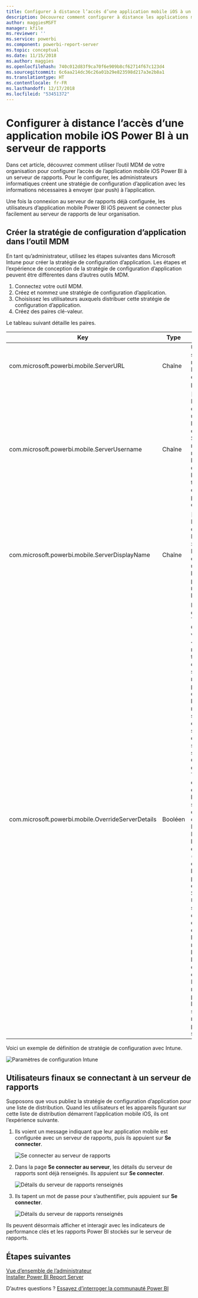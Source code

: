 ```yaml
---
title: Configurer à distance l’accès d’une application mobile iOS à un serveur de rapports
description: Découvrez comment configurer à distance les applications mobiles iOS pour votre serveur de rapports.
author: maggiesMSFT
manager: kfile
ms.reviewer: ''
ms.service: powerbi
ms.component: powerbi-report-server
ms.topic: conceptual
ms.date: 11/15/2018
ms.author: maggies
ms.openlocfilehash: 740c012d83f9ca70f6e909b8cf62714f67c123d4
ms.sourcegitcommit: 6c6aa214dc36c26a01b29e823598d217a3e2b8a1
ms.translationtype: HT
ms.contentlocale: fr-FR
ms.lasthandoff: 12/17/2018
ms.locfileid: "53451372"
---
```

# <a name="configure-power-bi-ios-mobile-app-access-to-a-report-server-remotely"></a>Configurer à distance l’accès d’une application mobile iOS Power BI à un serveur de rapports

Dans cet article, découvrez comment utiliser l’outil MDM de votre organisation pour configurer l’accès de l’application mobile iOS Power BI à un serveur de rapports. Pour le configurer, les administrateurs informatiques créent une stratégie de configuration d’application avec les informations nécessaires à envoyer (par push) à l’application. 

 Une fois la connexion au serveur de rapports déjà configurée, les utilisateurs d’application mobile Power BI iOS peuvent se connecter plus facilement au serveur de rapports de leur organisation. 

## <a name="create-the-app-configuration-policy-in-mdm-tool"></a>Créer la stratégie de configuration d’application dans l’outil MDM 

En tant qu’administrateur, utilisez les étapes suivantes dans Microsoft Intune pour créer la stratégie de configuration d’application. Les étapes et l’expérience de conception de la stratégie de configuration d’application peuvent être différentes dans d’autres outils MDM. 

1. Connectez votre outil MDM. 
2. Créez et nommez une stratégie de configuration d’application. 
3. Choisissez les utilisateurs auxquels distribuer cette stratégie de configuration d’application. 
4. Créez des paires clé-valeur. 

Le tableau suivant détaille les paires.

|Key  |Type  |Description  |
|---------|---------|---------|
| com.microsoft.powerbi.mobile.ServerURL | Chaîne | URL du serveur de rapports </br> Doit commencer par http/https |
| com.microsoft.powerbi.mobile.ServerUsername | Chaîne | [facultatif] </br> Nom d’utilisateur à utiliser pour la connexion du serveur. </br> Si ce nom n’est pas renseigné, l’application demande à l’utilisateur de taper le nom d’utilisateur pour la connexion.| 
| com.microsoft.powerbi.mobile.ServerDisplayName | Chaîne | [facultatif] </br> La valeur par défaut est « Report server » </br> Nom convivial utilisé dans l’application pour représenter le serveur | 
| com.microsoft.powerbi.mobile.OverrideServerDetails | Booléen | La valeur par défaut est True </br>Quand la valeur est « True », cela remplace toute définition de serveur de rapports déjà présente dans l’appareil mobile. Les serveurs existants qui sont déjà configurés sont supprimés. </br> Override défini sur True empêche également l’utilisateur de supprimer cette configuration. </br> La valeur « False » ajoute les valeurs envoyées (push), en conservant les paramètres existants. </br> Si la même URL de serveur est déjà configurée dans l’application mobile, l’application laisse la configuration en l’état. L’application ne demande pas à l’utilisateur de se réauthentifier pour le même serveur. |

Voici un exemple de définition de stratégie de configuration avec Intune.

![Paramètres de configuration Intune](media/configure-powerbi-mobile-apps-remote/power-bi-ios-remote-configuration-settings.png)

## <a name="end-users-connecting-to-a-report-server"></a>Utilisateurs finaux se connectant à un serveur de rapports

 Supposons que vous publiez la stratégie de configuration d’application pour une liste de distribution. Quand les utilisateurs et les appareils figurant sur cette liste de distribution démarrent l’application mobile iOS, ils ont l’expérience suivante. 

1. Ils voient un message indiquant que leur application mobile est configurée avec un serveur de rapports, puis ils appuient sur **Se connecter**.

    ![Se connecter au serveur de rapports](media/configure-powerbi-mobile-apps-remote/power-bi-config-server-sign-in.png)

2.  Dans la page **Se connecter au serveur**, les détails du serveur de rapports sont déjà renseignés. Ils appuient sur **Se connecter**.

    ![Détails du serveur de rapports renseignés](media/configure-powerbi-mobile-apps-remote/power-bi-ios-remote-configure-connect-server.png)

3. Ils tapent un mot de passe pour s’authentifier, puis appuient sur **Se connecter**. 

    ![Détails du serveur de rapports renseignés](media/configure-powerbi-mobile-apps-remote/power-bi-config-server-address.png)

Ils peuvent désormais afficher et interagir avec les indicateurs de performance clés et les rapports Power BI stockés sur le serveur de rapports.

## <a name="next-steps"></a>Étapes suivantes
[Vue d’ensemble de l’administrateur](admin-handbook-overview.md)  
[Installer Power BI Report Server](install-report-server.md)  

D’autres questions ? [Essayez d’interroger la communauté Power BI](https://community.powerbi.com/)


